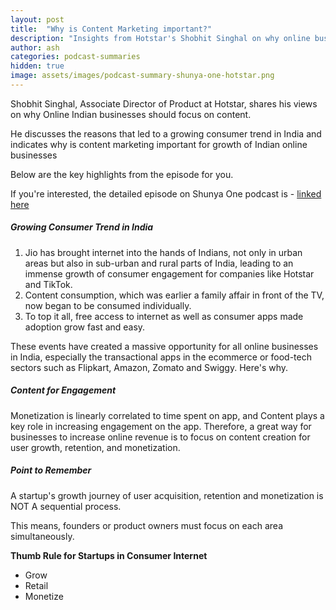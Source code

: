 ```yaml
---
layout: post
title:  "Why is Content Marketing important?"
description: "Insights from Hotstar's Shobhit Singhal on why online businesses should focus on content"
author: ash
categories: podcast-summaries
hidden: true
image: assets/images/podcast-summary-shunya-one-hotstar.png
---
```


Shobhit Singhal, Associate Director of Product at Hotstar, shares his views on why Online Indian businesses should focus on content. 

He discusses the reasons that led to a growing consumer trend in India and indicates why is content marketing important for growth of Indian online businesses  

Below are the key highlights from the episode for you. 

If you're interested, the detailed episode on Shunya One podcast is - <a href = "https://ivmpodcasts.com/shunya-one-episode-list/2020/1/14/ep-110-shobhit-singhal-hotstar-ott-time-on-app" target = "_blank" rel="nofollow">linked here</a>

<h5>Growing Consumer Trend in India </h5>

<ol><li>
Jio has brought internet into the hands of Indians, not only in urban areas but also in sub-urban and rural parts of India, leading to an immense growth of consumer engagement for companies like Hotstar and TikTok. </li> 
<li>Content consumption, which was earlier a family affair in front of the TV, now began to be consumed individually. </li>
<li> To top it all, free access to internet as well as consumer apps made adoption grow fast and easy.</li>
</ol>

These events have created a massive opportunity for all online businesses in India, especially the transactional apps in the ecommerce or food-tech sectors such as Flipkart, Amazon, Zomato and Swiggy. Here's why.

<h5>Content for Engagement</h5>

Monetization is linearly correlated to time spent on app, and Content plays a key role in increasing engagement on the app. Therefore, a great way for businesses to increase online revenue is to focus on content creation for user growth, retention, and monetization. 

<h5>Point to Remember</h5>

<p> A startup's growth journey of user acquisition, retention and monetization is NOT A sequential process. </p>
<p>
This means, founders or product owners must focus on each area simultaneously.
</p>
<p><b>Thumb Rule for Startups in Consumer Internet</b> 
<ul><li>Grow</li>
<li>Retail</li>
<li>Monetize</li>
</ul>
</p>
